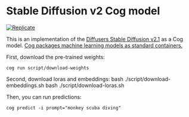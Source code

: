 # Stable Diffusion v2 Cog model

[![Replicate](https://replicate.com/stability-ai/stable-diffusion/badge)](https://replicate.com/stability-ai/stable-diffusion) 

This is an implementation of the [Diffusers Stable Diffusion v2.1](https://huggingface.co/stabilityai/stable-diffusion-2-1) as a Cog model. [Cog packages machine learning models as standard containers.](https://github.com/replicate/cog)

First, download the pre-trained weights:

    cog run script/download-weights 

Second, download loras and embeddings:
    bash ./script/download-embeddings.sh
    bash ./script/download-loras.sh

Then, you can run predictions:

    cog predict -i prompt="monkey scuba diving"
